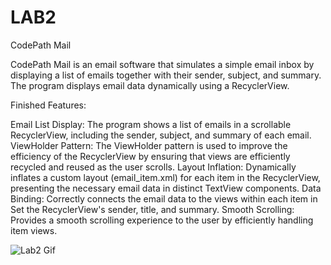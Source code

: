 # LAB2
CodePath Mail

CodePath Mail is an email software that simulates a simple email inbox by displaying a list of emails together with their sender, subject, and summary. The program displays email data dynamically using a RecyclerView.


Finished Features:

Email List Display: The program shows a list of emails in a scrollable RecyclerView, including the sender, subject, and summary of each email. ViewHolder Pattern: The ViewHolder pattern is used to improve the efficiency of the RecyclerView by ensuring that views are efficiently recycled and reused as the user scrolls. Layout Inflation: Dynamically inflates a custom layout (email_item.xml) for each item in the RecyclerView, presenting the necessary email data in distinct TextView components. Data Binding: Correctly connects the email data to the views within each item in Set the RecyclerView's sender, title, and summary. Smooth Scrolling: Provides a smooth scrolling experience to the user by efficiently handling item views.

![Lab2 Gif](https://github.com/user-attachments/assets/630f6f99-7f68-4a74-b314-38f0ff732575)
